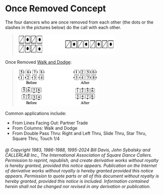 
# Once Removed Concept

The four dancers who are once removed from each other (the dots or the slashes
in the pictures below) do the call with each other. 

> 
> ![alt](once_removed_1.png)
> 

Once Removed [Walk and Dodge](../ms/walk_and_dodge.md):

> 
> ![alt](once_removed_2.png)
> 

Common applications include:

- From Lines Facing Out: Partner Trade
- From Columns: Walk and Dodge
- From Double Pass Thru: Right and Left Thru, Slide Thru, Star
Thru, Square Thru, Touch 1/4

###### @ Copyright 1983, 1986-1988, 1995-2024 Bill Davis, John Sybalsky and CALLERLAB Inc., The International Association of Square Dance Callers. Permission to reprint, republish, and create derivative works without royalty is hereby granted, provided this notice appears. Publication on the Internet of derivative works without royalty is hereby granted provided this notice appears. Permission to quote parts or all of this document without royalty is hereby granted, provided this notice is included. Information contained herein shall not be changed nor revised in any derivation or publication.
